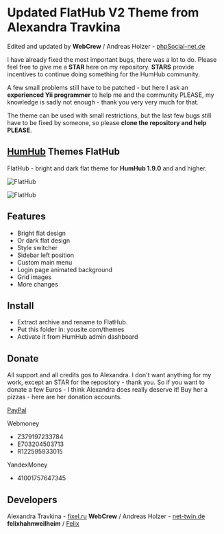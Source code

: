 # Updated FlatHub V2 Theme from Alexandra Travkina
Edited and updated by **WebCrew** / Andreas Holzer - [phpSocial-net.de](https://phpsocial-net.de)

I have already fixed the most important bugs, there was a lot to do. Please feel free to give me a **STAR** here on my repository. **STARS** provide incentives to continue doing something for the HumHub community. 

A few small problems still have to be patched - but here I ask an **experienced Yii programmer** to help me and the community PLEASE, my knowledge is sadly not enough - thank you very very much for that.

The theme can be used with small restrictions, but the last few bugs still have to be fixed by someone, so please **clone the repository and help PLEASE**.

## [HumHub](https://github.com/humhub/humhub) Themes FlatHub
FlatHub - bright and dark flat theme for **HumHub 1.9.0** and and higher.

![FlatHub](https://raw.githubusercontent.com/WebCrew/humhub_flathub_updated/master/screenshot/thumb_flathub.jpg)

![FlatHub](https://raw.githubusercontent.com/WebCrew/humhub_flathub_updated/master/screenshot/06_flathub.jpg)

## Features
- Bright flat design
- Or dark flat design
- Style switcher
- Sidebar left position
- Custom main menu
- Login page animated background
- Grid images
- More changes

## Install
- Extract archive and rename to FlatHub.
- Put this folder in: yousite.com/themes
- Activate it from HumHub admin dashboard

## Donate
All support and all credits gos to Alexandra. I don't want anything for my work, except an STAR for the repository - thank you.
So if you want to donate a few Euros - I think Alexandra does really deserve it!
Buy her a pizzas - here are her donation accounts.

[PayPal](https://paypal.me/forsashatravkina)

Webmoney
- Z379197233784
- E703204503713
- R122595933015

YandexMoney
- 41001757647345

## Developers
Alexandra Travkina - [fixel.ru](https://fixel.ru)
**WebCrew** / Andreas Holzer - [net-twin.de](https://net-twin.de)
**felixhahnweilheim** / [Felix](https://github.com/felixhahnweilheim)

